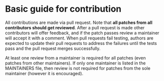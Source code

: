 # Basic guide for contribution

All contributions are made via pull request. Note that **all patches from all
contributors should get reviewed**. After a pull request is made other contributors
will offer feedback, and if the patch passes review a maintainer will accept it
with a comment. When pull requests fail testing, authors are expected to update
their pull requests to address the failures until the tests pass and the pull
request merges successfully.

At least one review from a maintainer is required for all patches (even patches
from other maintainers). If only one maintainer is listed in the MAINTAINERS
file, then review is not required for patches from the sole maintainer (however
it is encouraged).

